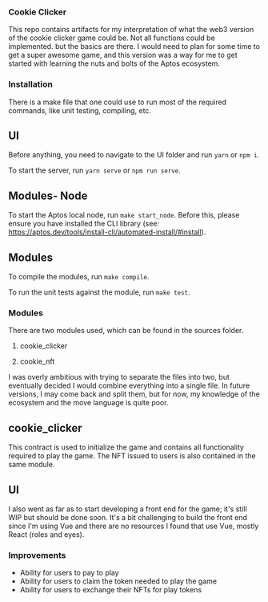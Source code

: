 ### Cookie Clicker

This repo contains artifacts for my interpretation of what the web3 version of the cookie clicker game could be. Not all functions could be implemented. but the basics are there. I would need to plan for some time to get a super awesome game, and this version was a way for me to get started with learning the nuts and bolts of the Aptos ecosystem.

### Installation

There is a make file that one could use to run most of the required commands, like unit testing, compiling, etc.

## UI

Before anything, you need to navigate to the UI folder and run `yarn` or `npm i`.

To start the server, run `yarn serve` or `npm run serve`.

## Modules- Node

To start the Aptos local node, run `make start_node`. Before this, please ensure you have installed the CLI library (see: https://aptos.dev/tools/install-cli/automated-install/#install).

## Modules

To compile the modules, run `make compile`.

To run the unit tests against the module, run `make test`.

### Modules

There are two modules used, which can be found in the sources folder.

1. cookie_clicker

2. cookie_nft

I was overly ambitious with trying to separate the files into two, but eventually decided I would combine everything into a single file. In future versions, I may come back and split them, but for now, my knowledge of the ecosystem and the move language is quite poor.

## cookie_clicker

This contract is used to initialize the game and contains all functionality required to play the game. The NFT issued to users is also contained in the same module.

## UI

I also went as far as to start developing a front end for the game; it's still WIP but should be done soon. It's a bit challenging to build the front end since I'm using Vue and there are no resources I found that use Vue, mostly React (roles and eyes).

### Improvements

- Ability for users to pay to play
- Ability for users to claim the token needed to play the game
- Ability for users to exchange their NFTs for play tokens
